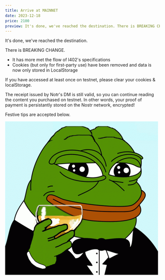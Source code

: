 ```yaml
---
title: Arrive at MAINNET
date: 2023-12-18
price: 2100
preview: It's done, we've reached the destination. There is BREAKING CHANGE. It has more met the flow of l402's specifications Cookies (but only for first-party use) have been removed and data is now only stored in LocalStorage If you have accessed at least once on testnet, please clear your cookies & localStorage. The receipt issued by Notr's DM is still valid, so you can continue reading the content you purchased on testnet. In other words, your proof of payment is persistantly stored on the Nostr network, encrypted!
---
```


It's done, we've reached the destination.

There is BREAKING CHANGE.

- It has more met the flow of l402's specifications
- Cookies (but only for first-party use) have been removed and data is now only stored in LocalStorage

If you have accessed at least once on testnet, please clear your cookies & localStorage.

The receipt issued by Notr's DM is still valid, so you can continue reading the content you purchased on testnet. In other words, your proof of payment is persistantly stored on the Nostr network, encrypted!

Festive tips are accepted below.

<hr class="l402" hidden>

![](./pepe-wink-pepe.gif)
